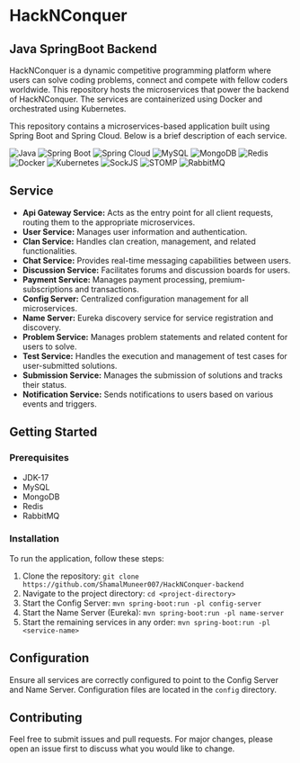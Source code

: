# HackNConquer
## Java SpringBoot Backend

HackNConquer is a dynamic competitive programming platform where users can solve coding problems, connect and compete with fellow coders worldwide.
This repository hosts the microservices that power the backend of HackNConquer. The services are containerized using Docker and orchestrated using Kubernetes.

This repository contains a microservices-based application built using Spring Boot and Spring Cloud. Below is a brief description of each service.

![Java](https://img.shields.io/badge/Java-ED8B00?style=for-the-badge&logo=java&logoColor=white)
![Spring Boot](https://img.shields.io/badge/Spring_Boot-6DB33F?style=for-the-badge&logo=spring-boot&logoColor=white)
![Spring Cloud](https://img.shields.io/badge/Spring_Cloud-6DB33F?style=for-the-badge&logo=spring&logoColor=white)
![MySQL](https://img.shields.io/badge/MySQL-4479A1?style=for-the-badge&logo=mysql&logoColor=white)
![MongoDB](https://img.shields.io/badge/MongoDB-4EA94B?style=for-the-badge&logo=mongodb&logoColor=white)
![Redis](https://img.shields.io/badge/Redis-DC382D?style=for-the-badge&logo=redis&logoColor=white)
![Docker](https://img.shields.io/badge/Docker-2496ED?style=for-the-badge&logo=docker&logoColor=white)
![Kubernetes](https://img.shields.io/badge/Kubernetes-326CE5?style=for-the-badge&logo=kubernetes&logoColor=white)
![SockJS](https://img.shields.io/badge/SockJS-010101?style=for-the-badge&logo=sockjs&logoColor=white)
![STOMP](https://img.shields.io/badge/STOMP-010101?style=for-the-badge&logo=stomp&logoColor=white)
![RabbitMQ](https://img.shields.io/badge/RabbitMQ-FF6600?style=for-the-badge&logo=rabbitmq&logoColor=white)


## Service

- **Api Gateway Service:** Acts as the entry point for all client requests, routing them to the appropriate microservices.
- **User Service:** Manages user information and authentication.
- **Clan Service:** Handles clan creation, management, and related functionalities.
- **Chat Service:** Provides real-time messaging capabilities between users.
- **Discussion Service:** Facilitates forums and discussion boards for users.
- **Payment Service:** Manages payment processing, premium-subscriptions and transactions.
- **Config Server:** Centralized configuration management for all microservices.
- **Name Server:** Eureka discovery service for service registration and discovery.
- **Problem Service:** Manages problem statements and related content for users to solve.
- **Test Service:** Handles the execution and management of test cases for user-submitted solutions.
- **Submission Service:** Manages the submission of solutions and tracks their status.
- **Notification Service:** Sends notifications to users based on various events and triggers.

## Getting Started

### Prerequisites

- JDK-17 
- MySQL
- MongoDB
- Redis
- RabbitMQ

### Installation

To run the application, follow these steps:

1. Clone the repository: `git clone https://github.com/ShamalMuneer007/HackNConquer-backend`
2. Navigate to the project directory: `cd <project-directory>`
3. Start the Config Server: `mvn spring-boot:run -pl config-server`
4. Start the Name Server (Eureka): `mvn spring-boot:run -pl name-server`
5. Start the remaining services in any order: `mvn spring-boot:run -pl <service-name>`

## Configuration

Ensure all services are correctly configured to point to the Config Server and Name Server. Configuration files are located in the `config` directory.

## Contributing

Feel free to submit issues and pull requests. For major changes, please open an issue first to discuss what you would like to change.
